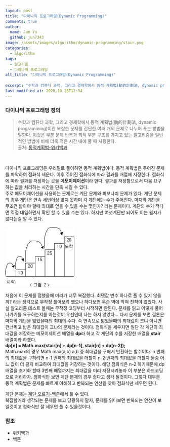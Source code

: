 ```yaml
---
layout: post
title: "다이나믹 프로그래밍(Dynamic Programming)"
comments: true
author:
  name: Jun Yu
  github: jun7343
image: /assets/images/algorithm/dynamic-programming/stair.png
categories: 
  - algorithm
tags: 
  - 알고리즘
  - 다이나믹 프로그래밍
alt_title: "다이나믹 프로그래밍(Dynamic Programming)"

excerpt: "수학과 컴퓨터 과학, 그리고 경제학에서 동적 계획법(動的計劃法, dynamic programming)이란 복잡한 문제를 간단한 여러 개의 문제로 나누어 푸는 방법을 말한다. 이것은 부분 문제 반복과 최적 부분 구조를 가지고 있는 알고리즘을 일반적인 방법에 비해 더욱 적은 시간 내에 풀 때 사용한다."
last_modified_at: 2020-10-28T12:34
---
```


### 다이나믹 프로그래밍 정의

> 수학과 컴퓨터 과학, 그리고 경제학에서 동적 계획법(動的計劃法, dynamic programming)이란 복잡한 문제를 간단한 여러 개의 문제로 나누어 푸는 방법을 말한다. 이것은 부분 문제 반복과 최적 부분 구조를 가지고 있는 알고리즘을 일반적인 방법에 비해 더욱 적은 시간 내에 풀 때 사용한다.   
출처: [동적계획법-위키백과](https://ko.wikipedia.org/wiki/%EB%8F%99%EC%A0%81_%EA%B3%84%ED%9A%8D%EB%B2%95)   
<br>

다이나믹 프로그래밍은 우리말로 풀이하면 동적 계획법이다. 동적 계획법은 주어진 문제를 파악하여 점화식 세운다. 이후 주어진 점화식에 따라 결과를 배열에 저장한다. 점화식에 따라 결과를 저장하는 곳을 **메모이제이션**이라 한다. 결과를 저장함으로서 다음 요구하는 값을 처리하는 시간을 단축 시킬 수 있다.   
주로 메모이제이션을 사용하는 문제로는 계단 문제와 피보나치 문제가 있다. 계단 문제의 경우 계단은 연속 세번이상 밟지 못하며 각 계단에는 수가 주어진다. 마지막 계단을 무조건 밟아야 할때 최대로 얻을 수 있을 수는 몇인가? 라는 문제이다. 계단의 수가 적다면 직접 대입하면서 확인 할 수 있을 수는 있다. 하지만 여섯계단만 되어도 이는 쉽지가 않다는걸 알 수 있다.   <br><br>
<img src="/assets/images/algorithm/dynamic-programming/stair.png" class="align-center" alt="계단 문제">   <br>

처음에 이 문제를 접했을때 머리가 너무 복잡했다. 최댓값 변수 하나로 풀 수 있지 않을까? 라는 생각으로 무작정 풀어보려 했으나 하다보면 무슨 벽에 막혀 진척이 없었다. 사실 알고리즘 테스트 볼때는 무작정 코딩부터 시작하면 안된다. 문제를 읽고 어떻게 풀어나가기를 요구하는지를 아는것이 우선인데 나는 하지 않았다... 다시 문제를 보면 결론은 마지막 계단을 밟았을때의 최대의 수다. 즉 연속으로 밟았을때의 최대값이 크냐 아니면 건너뛰고 밟은 최대값이 크냐의 문제라는 것이다. 점화식을 세우자면 일단 각 계단의 최대값을 저장하는 메모이제이션 배열을 **dp**라 하고 각 계단의 수를 저장한 배열을 **stair** 배열이라 하겠다.   
**dp[n] = Math.max(stair[n] + dp[n-1], stair[n] + dp[n-2]);**   
Math.max의 경우 Math.max(a,b) a,b 중 최대값을 구해서 반환하는 함수이다. n 번째의 최대값을 구하려면 n-1 번째의 최대값을 더할지 n-2 번째의 최대값을 더할지 둘중 어느 값이 더 클지 비교하여 최대값을 저장하는 것이다. 해당 점화식은 n-2 하기때문에 dp 배열을 초기화 할때 3번째 배열까지는 최대값을 미리 저장시켜놓자 이 부분은 하드코딩으로 처리하자. 점화식만 보면 계단 문제의 경우 쉽다고 생각 될것이다. 그렇다 대부분 동적 계획법은 문제를 빠르게 이해하고 반복되는 연산을 찾아 점화식만 세우면 된다.    

계단 문제는 [계단 오르기-백준](https://www.acmicpc.net/problem/2579)에서 풀 수 있다.   <br>
복잡할거라 생각되는 문제를 보고 당황하지 말자, 문제를 읽다보면 반복되는 연산이 보일것이고 점화식만 잘 세우면 풀 수 있을것이다.   <br>


### 참조
- 위키백과
- 백준